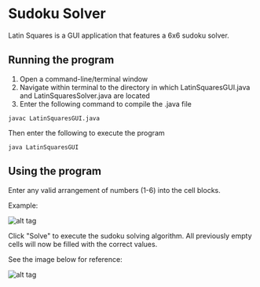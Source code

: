# Sudoku Solver

Latin Squares is a GUI application that features a 6x6 sudoku solver.

## Running the program

1. Open a command-line/terminal window
2. Navigate within terminal to the directory in which LatinSquaresGUI.java and LatinSquaresSolver.java are located
3. Enter the following command to compile the .java file
```
javac LatinSquaresGUI.java
```
Then enter the following to execute the program
```
java LatinSquaresGUI
```

## Using the program

Enter any valid arrangement of numbers (1-6) into the cell blocks. 

Example:

![alt tag](http://image.prntscr.com/image/bd23423f5e8848ec8d4de53aedc4f810.png)

Click "Solve" to execute the sudoku solving algorithm. All previously empty cells will now be filled with the correct values. 

See the image below for reference:

![alt tag](http://image.prntscr.com/image/abd4459cdeb14c18b1ba3eaa38eabc11.png)
